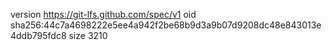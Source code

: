 version https://git-lfs.github.com/spec/v1
oid sha256:44c7a4698222e5ee4a942f2be68b9d3a9b07d9208dc48e843013e4ddb795fdc8
size 3210
